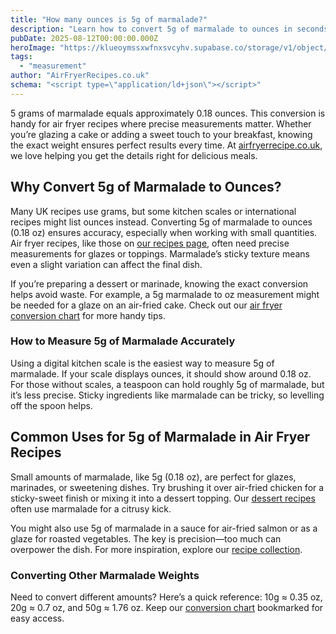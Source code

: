 ```yaml
---
title: "How many ounces is 5g of marmalade?"
description: "Learn how to convert 5g of marmalade to ounces in seconds. Perfect for air fryer recipes and precise measurements!"
pubDate: 2025-08-12T00:00:00.000Z
heroImage: "https://klueoymssxwfnxsvcyhv.supabase.co/storage/v1/object/public/md/how-many-ounces-is-5g-of-marmalade-642573e1.webp"
tags:
  - "measurement"
author: "AirFryerRecipes.co.uk"
schema: "<script type=\"application/ld+json\"></script>"
---
```


<p>5 grams of marmalade equals approximately 0.18 ounces. This conversion is handy for air fryer recipes where precise measurements matter. Whether you’re glazing a cake or adding a sweet touch to your breakfast, knowing the exact weight ensures perfect results every time. At <a href=https://www.airfryerrecipe.co.uk>airfryerrecipe.co.uk</a>, we love helping you get the details right for delicious meals.</p>  

<h2>Why Convert 5g of Marmalade to Ounces?</h2>  
<p>Many UK recipes use grams, but some kitchen scales or international recipes might list ounces instead. Converting 5g of marmalade to ounces (0.18 oz) ensures accuracy, especially when working with small quantities. Air fryer recipes, like those on <a href=https://www.airfryerrecipe.co.uk/recipes>our recipes page</a>, often need precise measurements for glazes or toppings. Marmalade’s sticky texture means even a slight variation can affect the final dish.</p>  

<p>If you’re preparing a dessert or marinade, knowing the exact conversion helps avoid waste. For example, a 5g marmalade to oz measurement might be needed for a glaze on an air-fried cake. Check out our <a href=https://www.airfryerrecipe.co.uk/air-fryer-conversion-chart>air fryer conversion chart</a> for more handy tips.</p>  

<h3>How to Measure 5g of Marmalade Accurately</h3>  
<p>Using a digital kitchen scale is the easiest way to measure 5g of marmalade. If your scale displays ounces, it should show around 0.18 oz. For those without scales, a teaspoon can hold roughly 5g of marmalade, but it’s less precise. Sticky ingredients like marmalade can be tricky, so levelling off the spoon helps.</p>  

<h2>Common Uses for 5g of Marmalade in Air Fryer Recipes</h2>  
<p>Small amounts of marmalade, like 5g (0.18 oz), are perfect for glazes, marinades, or sweetening dishes. Try brushing it over air-fried chicken for a sticky-sweet finish or mixing it into a dessert topping. Our <a href=https://www.airfryerrecipe.co.uk/recipe-category/dessert>dessert recipes</a> often use marmalade for a citrusy kick.</p>  

<p>You might also use 5g of marmalade in a sauce for air-fried salmon or as a glaze for roasted vegetables. The key is precision—too much can overpower the dish. For more inspiration, explore our <a href=https://www.airfryerrecipe.co.uk/recipes>recipe collection</a>.</p>  

<h3>Converting Other Marmalade Weights</h3>  
<p>Need to convert different amounts? Here’s a quick reference: 10g ≈ 0.35 oz, 20g ≈ 0.7 oz, and 50g ≈ 1.76 oz. Keep our <a href=https://www.airfryerrecipe.co.uk/air-fryer-conversion-chart>conversion chart</a> bookmarked for easy access.</p>